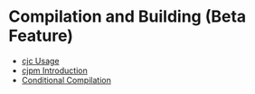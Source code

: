 # Compilation and Building (Beta Feature)

- [cjc Usage](cjc_usage_OHOS.md)
- [cjpm Introduction](cjpm_usage_OHOS.md)
- [Conditional Compilation](conditional_compilation.md)